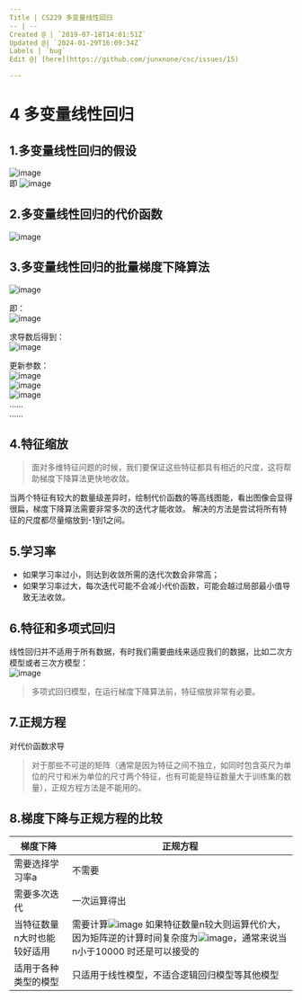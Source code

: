 ```yaml
---
Title | CS229 多变量线性回归
-- | --
Created @ | `2019-07-18T14:01:51Z`
Updated @| `2024-01-29T16:09:34Z`
Labels | `bug`
Edit @| [here](https://github.com/junxnone/csc/issues/15)

---
```

# 4 多变量线性回归

## 1.多变量线性回归的假设

![image](https://user-images.githubusercontent.com/2216970/51480155-4bdf4200-1dcb-11e9-90e8-587f8214bbf6.png)  
即 ![image](https://user-images.githubusercontent.com/2216970/51480261-8c3ec000-1dcb-11e9-84e5-586a1c8d5326.png)

## 2.多变量线性回归的代价函数

![image](https://user-images.githubusercontent.com/2216970/51480337-c1e3a900-1dcb-11e9-8940-c0b533648efd.png)

## 3.多变量线性回归的批量梯度下降算法

![image](https://user-images.githubusercontent.com/2216970/51480387-e3449500-1dcb-11e9-86f7-cfeec3eb6cda.png)   

即：  
![image](https://user-images.githubusercontent.com/2216970/51480392-e8094900-1dcb-11e9-8718-d75a0d8c889d.png)  

求导数后得到：  
![image](https://user-images.githubusercontent.com/2216970/51480395-eb043980-1dcb-11e9-86ca-f10c2a94b05d.png)  

更新参数：  
![image](https://user-images.githubusercontent.com/2216970/51480624-7382da00-1dcc-11e9-97a3-a6e8a49c567c.png)  
![image](https://user-images.githubusercontent.com/2216970/51480631-767dca80-1dcc-11e9-9366-913b2647f318.png)  
![image](https://user-images.githubusercontent.com/2216970/51480636-78478e00-1dcc-11e9-8ea4-c626aa5cc169.png)  
……  
……  

## 4.特征缩放

> 面对多维特征问题的时候，我们要保证这些特征都具有相近的尺度，这将帮助梯度下降算法更快地收敛。

当两个特征有较大的数量级差异时，绘制代价函数的等高线图能，看出图像会显得很扁，梯度下降算法需要非常多次的迭代才能收敛。
解决的方法是尝试将所有特征的尺度都尽量缩放到-1到1之间。

## 5.学习率

- 如果学习率过小，则达到收敛所需的迭代次数会非常高；
- 如果学习率过大，每次迭代可能不会减小代价函数，可能会越过局部最小值导致无法收敛。

## 6.特征和多项式回归

线性回归并不适用于所有数据，有时我们需要曲线来适应我们的数据，比如二次方模型或者三次方模型：  
![image](https://user-images.githubusercontent.com/2216970/51485551-5b658780-1dd9-11e9-8f6f-287364e4b342.png)  
> 多项式回归模型，在运行梯度下降算法前，特征缩放非常有必要。

## 7.正规方程

对代价函数求导
> 对于那些不可逆的矩阵（通常是因为特征之间不独立，如同时包含英尺为单位的尺寸和米为单位的尺寸两个特征，也有可能是特征数量大于训练集的数量），正规方程方法是不能用的。

## 8.梯度下降与正规方程的比较

梯度下降 | 正规方程
-- | --
需要选择学习率a | 不需要
需要多次迭代 | 一次运算得出
当特征数量n大时也能较好适用 | 需要计算![image](https://user-images.githubusercontent.com/2216970/51485975-6ff64f80-1dda-11e9-8b19-b095a7d069e0.png) 如果特征数量n较大则运算代价大，因为矩阵逆的计算时间复杂度为![image](https://user-images.githubusercontent.com/2216970/51485977-7258a980-1dda-11e9-9196-dbb954f2b792.png)，通常来说当n小于10000 时还是可以接受的
适用于各种类型的模型 | 只适用于线性模型，不适合逻辑回归模型等其他模型

